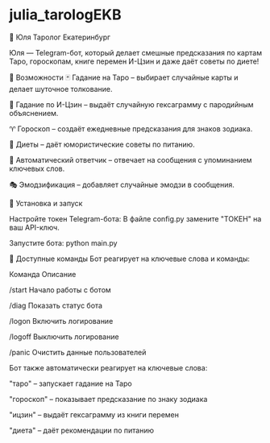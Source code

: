 # julia_tarologEKB
🔮 Юля Таролог Екатеринбург


Юля — Telegram-бот, который делает смешные предсказания по картам Таро, гороскопам, книге перемен И-Цзин и даже даёт советы по диете!

📌 Возможности
🃏 Гадание на Таро – выбирает случайные карты и делает шуточное толкование.

🏯 Гадание по И-Цзин – выдаёт случайную гексаграмму с пародийным объяснением.

♈ Гороскоп – создаёт ежедневные предсказания для знаков зодиака.

🥑 Диеты – даёт юмористические советы по питанию.

🤖 Автоматический ответчик – отвечает на сообщения с упоминанием ключевых слов.

🎭 Эмодзификация – добавляет случайные эмодзи в сообщения.

🚀 Установка и запуск


Настройте токен Telegram-бота:
В файле config.py замените "ТОКЕН" на ваш API-ключ.


Запустите бота:
python main.py

📜 Доступные команды
Бот реагирует на ключевые слова и команды:

Команда	Описание

/start	Начало работы с ботом

/diag	Показать статус бота

/logon	Включить логирование

/logoff	Выключить логирование

/panic	Очистить данные пользователей


Бот также автоматически реагирует на ключевые слова:

"таро" – запускает гадание на Таро

"гороскоп" – показывает предсказание по знаку зодиака

"ицзин" – выдаёт гексаграмму из книги перемен

"диета" – даёт рекомендации по питанию
